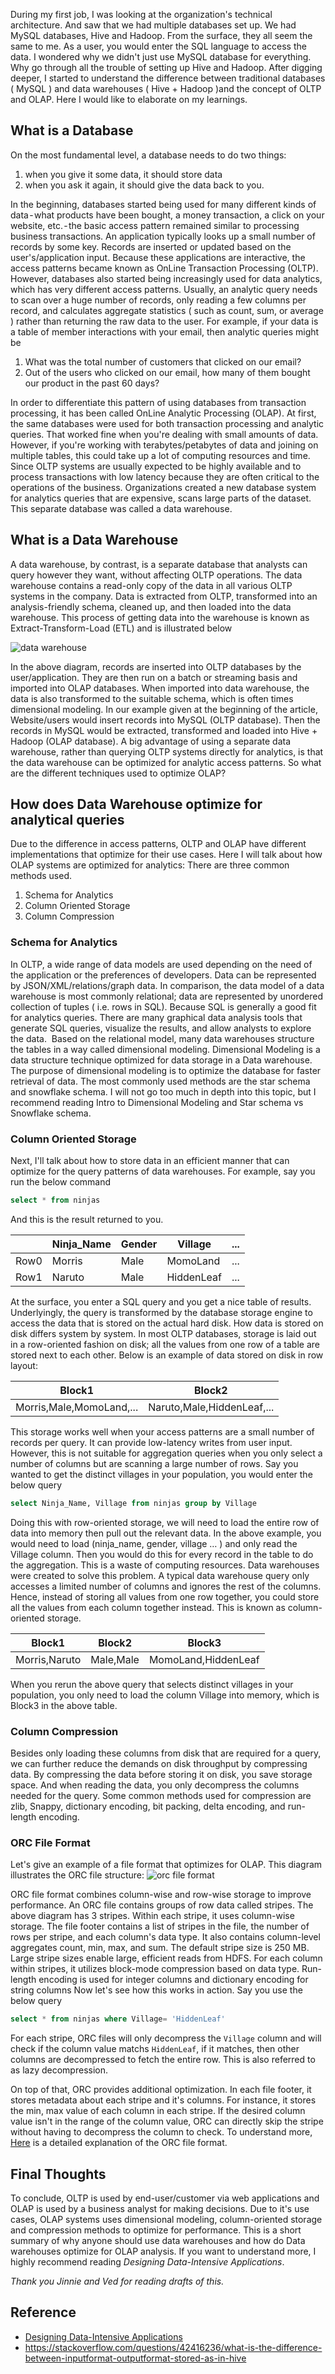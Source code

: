 During my first job, I was looking at the organization's technical architecture. And saw that we had multiple databases set up. We had MySQL databases, Hive and Hadoop. From the surface, they all seem the same to me. As a user, you would enter the SQL language to access the data. I wondered why we didn't just use MySQL database for everything. Why go through all the trouble of setting up Hive and Hadoop.
After digging deeper, I started to understand the difference between traditional databases ( MySQL ) and data warehouses ( Hive + Hadoop )and the concept of OLTP and OLAP. Here I would like to elaborate on my learnings. 

## What is a Database 
On the most fundamental level, a database needs to do two things:
1. when you give it some data, it should store data   
2. when you ask it again, it should give the data back to you.    

In the beginning, databases started being used for many different kinds of data - what products have been bought, a money transaction, a click on your website, etc. - the basic access pattern remained similar to processing business transactions. An application typically looks up a small number of records by some key. Records are inserted or updated based on the user's/application input. Because these applications are interactive, the access patterns became known as OnLine Transaction Processing (OLTP).
However, databases also started being increasingly used for data analytics, which has very different access patterns. Usually, an analytic query needs to scan over a huge number of records, only reading a few columns per record, and calculates aggregate statistics ( such as count, sum, or average ) rather than returning the raw data to the user. For example, if your data is a table of member interactions with your email, then analytic queries might be
1. What was the total number of customers that clicked on our email?
2. Out of the users who clicked on our email, how many of them bought our product in the past 60 days?

In order to differentiate this pattern of using databases from transaction processing, it has been called OnLine Analytic Processing (OLAP).
At first, the same databases were used for both transaction processing and analytic queries. That worked fine when you're dealing with small amounts of data. However, if you're working with terabytes/petabytes of data and joining on multiple tables, this could take up a lot of computing resources and time. Since OLTP systems are usually expected to be highly available and to process transactions with low latency because they are often critical to the operations of the business. Organizations created a new database system for analytics queries that are expensive, scans large parts of the dataset. This separate database was called a data warehouse.

## What is a Data Warehouse
A data warehouse, by contrast, is a separate database that analysts can query however they want, without affecting OLTP operations. The data warehouse contains a read-only copy of the data in all various OLTP systems in the company. Data is extracted from OLTP, transformed into an analysis-friendly schema, cleaned up, and then loaded into the data warehouse. This process of getting data into the warehouse is known as Extract-Transform-Load (ETL) and is illustrated below

![data warehouse](../images/datawarehouse.png)


In the above diagram, records are inserted into OLTP databases by the user/application. They are then run on a batch or streaming basis and imported into OLAP databases. When imported into data warehouse, the data is also transformed to the suitable schema, which is often times dimensional modeling.
In our example given at the beginning of the article, Website/users would insert records into MySQL (OLTP database). Then the records in MySQL would be extracted, transformed and loaded into Hive + Hadoop (OLAP database).
A big advantage of using a separate data warehouse, rather than querying OLTP systems directly for analytics, is that the data warehouse can be optimized for analytic access patterns. So what are the different techniques used to optimize OLAP?

## How does Data Warehouse optimize for analytical queries

Due to the difference in access patterns, OLTP and OLAP have different implementations that optimize for their use cases. Here I will talk about how OLAP systems are optimized for analytics:
There are three common methods used.
1. Schema for Analytics   
2. Column Oriented Storage   
3. Column Compression   

### Schema for Analytics

In OLTP, a wide range of data models are used depending on the need of the application or the preferences of developers. Data can be represented by JSON/XML/relations/graph data. In comparison, the data model of a data warehouse is most commonly relational; data are represented by unordered collection of tuples ( i.e. rows in SQL). Because SQL is generally a good fit for analytics queries. There are many graphical data analysis tools that generate SQL queries, visualize the results, and allow analysts to explore the data. 
Based on the relational model, many data warehouses structure the tables in a way called dimensional modeling. Dimensional Modeling is a data structure technique optimized for data storage in a Data warehouse. The purpose of dimensional modeling is to optimize the database for faster retrieval of data. The most commonly used methods are the star schema and snowflake schema. I will not go too much in depth into this topic, but I recommend reading Intro to Dimensional Modeling and Star schema vs Snowflake schema.

### Column Oriented Storage

Next, I'll talk about how to store data in an efficient manner that can optimize for the query patterns of data warehouses. For example, say you run the below command

```sql
select * from ninjas
```

And this is the result returned to you.

|     | Ninja_Name | Gender      | Village | ... |
| ----------- | ----------- | ----------- | ----------- | ----------- |
|    Row0   | Morris       | Male      | MomoLand       | ... |
|    Row1   | Naruto        | Male   |  HiddenLeaf      | ... |


At the surface, you enter a SQL query and you get a nice table of results. Underlyingly, the query is transformed by the database storage engine to access the data that is stored on the actual hard disk. How data is stored on disk differs system by system. In most OLTP databases, storage is laid out in a row-oriented fashion on disk; all the values from one row of a table are stored next to each other. Below is an example of data stored on disk in row layout:

|    Block1   | Block2       |
| ----------- | ----------- | 
|  Morris,Male,MomoLand,... | Naruto,Male,HiddenLeaf,... |

This storage works well when your access patterns are a small number of records per query. It can provide low-latency writes from user input. However, this is not suitable for aggregation queries when you only select a number of columns but are scanning a large number of rows.
Say you wanted to get the distinct villages in your population, you would enter the below query

```sql
select Ninja_Name, Village from ninjas group by Village
```
Doing this with row-oriented storage, we will need to load the entire row of data into memory then pull out the relevant data. In the above example, you would need to load (ninja_name, gender, village … ) and only read the Village column. Then you would do this for every record in the table to do the aggregation. This is a waste of computing resources.
Data warehouses were created to solve this problem. A typical data warehouse query only accesses a limited number of columns and ignores the rest of the columns. Hence, instead of storing all values from one row together, you could store all the values from each column together instead. This is known as column-oriented storage.

|    Block1   | Block2       |Block3       |
| ----------- | ----------- | ----------- | 
|  Morris,Naruto | Male,Male | MomoLand,HiddenLeaf |


When you rerun the above query that selects distinct villages in your population, you only need to load the column Village into memory, which is Block3 in the above table.

### Column Compression

Besides only loading these columns from disk that are required for a query, we can further reduce the demands on disk throughput by compressing data. By compressing the data before storing it on disk, you save storage space. And when reading the data, you only decompress the columns needed for the query. Some common methods used for compression are zlib, Snappy, dictionary encoding, bit packing, delta encoding, and run-length encoding.

### ORC File Format
Let's give an example of a file format that optimizes for OLAP. This diagram illustrates the ORC file structure:
![orc file format](../images/orcfile.png)

ORC file format combines column-wise and row-wise storage to improve performance.
An ORC file contains groups of row data called stripes. The above diagram has 3 stripes. Within each stripe, it uses column-wise storage. The file footer contains a list of stripes in the file, the number of rows per stripe, and each column's data type. It also contains column-level aggregates count, min, max, and sum.
The default stripe size is 250 MB. Large stripe sizes enable large, efficient reads from HDFS.
For each column within stripes, it utilizes block-mode compression based on data type. Run-length encoding is used for integer columns and dictionary encoding for string columns
Now let's see how this works in action. Say you use the below query
```sql
select * from ninjas where Village= 'HiddenLeaf'
```

For each stripe, ORC files will only decompress the ```Village``` column and will check if the column value matchs ```HiddenLeaf```, if it matches, then other columns are decompressed to fetch the entire row. This is also referred to as lazy decompression. 

On top of that, ORC provides additional optimization. In each file footer, it stores metadata about each stripe and it's columns. For instance, it stores the min, max value of each column in each stripe. If the desired column value isn't in the range of the column value, ORC can directly skip the stripe without having to decompress the column to check. To understand more,  [Here](https://orc.apache.org/specification/ORCv1/) is a detailed explanation of the ORC file format. 


## Final Thoughts
To conclude, OLTP is used by end-user/customer via web applications and OLAP is used by a business analyst for making decisions. Due to it's use cases, OLAP systems uses dimensional modeling, column-oriented storage and compression methods to optimize for performance. This is a short summary of why anyone should use data warehouses and how do Data warehouses optimize for OLAP analysis. If you want to understand more, I highly recommend reading *Designing Data-Intensive Applications*. 

*Thank you Jinnie and Ved for reading drafts of this.*

## Reference
- [Designing Data-Intensive Applications](https://www.amazon.com/Designing-Data-Intensive-Applications-Reliable-Maintainable/dp/1449373321)
- https://stackoverflow.com/questions/42416236/what-is-the-difference-between-inputformat-outputformat-stored-as-in-hive

